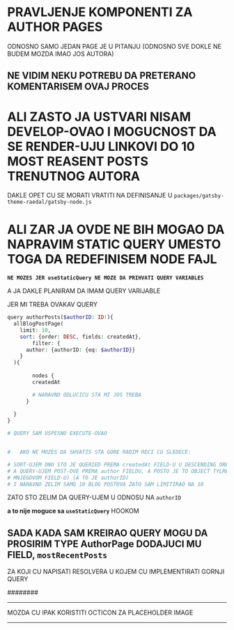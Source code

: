 # PRAVLJENJE KOMPONENTI ZA AUTHOR PAGES

ODNOSNO SAMO JEDAN PAGE JE U PITANJU (ODNOSNO SVE DOKLE NE BUDEM MOZDA IMAO JOS AUTORA)

## NE VIDIM NEKU POTREBU DA PRETERANO KOMENTARISEM OVAJ PROCES

# ALI ZASTO JA USTVARI NISAM DEVELOP-OVAO I MOGUCNOST DA SE RENDER-UJU LINKOVI DO 10 MOST REASENT POSTS TRENUTNOG AUTORA

DAKLE OPET CU SE MORATI VRATITI NA DEFINISANJE U `packages/gatsby-theme-raedal/gatsby-node.js`

# ALI ZAR JA OVDE NE BIH MOGAO DA NAPRAVIM STATIC QUERY UMESTO TOGA DA REDEFINISEM NODE FAJL

**`NE MOZES JER useStaticQuery NE MOZE DA PRIHVATI QUERY VARIABLES`**

A JA DAKLE PLANIRAM DA IMAM QUERY VARIJABLE

JER MI TREBA OVAKAV QUERY

```php
query authorPosts($authorID: ID!){
  allBlogPostPage(
    limit: 10,
    sort: {order: DESC, fields: createdAt},
		filter: {
      author: {authorID: {eq: $authorID}}
    }
  ){
    
  		nodes {
        createdAt

        # NARAVNO ODLUCICU STA MI JOS TREBA
      }
    
  }
}

# QUERY SAM USPESNO EXECUTE-OVAO


#   AKO NE MOZES DA SHVATIS STA GORE RADIM RECI CU SLEDECE:

# SORT-UJEM ONO STO JE QUERIED PREMA createdAt FIELD-U U DESCENDING OREDERU (ON NAJRANIJEG PA NADALJE)
# A QUERY-UJEM POST-OVE PREMA author FIELDU, A POSTO JE TO OBJECT TYLRE (TO JE USTVARI AUTHOR PAGE OBJEKAT, MORAM DA QUERY-UJEM PREMA NEKO 
# MNJEGOVOM FIELD-U) (A TO JE authorID)
# I NARAVNO ZELIM SAMO 10 BLOG POSTOVA ZATO SAM LIMITIRAO NA 10

```

ZATO STO ZELIM DA QUERY-UJEM U ODNOSU NA `authorID`

**a to nije moguce sa `useStaticQuery`** HOOKOM

## SADA KADA SAM KREIRAO QUERY MOGU DA PROSIRIM TYPE AuthorPage DODAJUCI MU FIELD, `mostRecentPosts`

ZA KOJI CU NAPISATI RESOLVERA U KOJEM CU IMPLEMENTIRATI GORNJI QUERY

########

***

MOZDA CU IPAK KORISTITI OCTICON ZA PLACEHOLDER IMAGE

***
